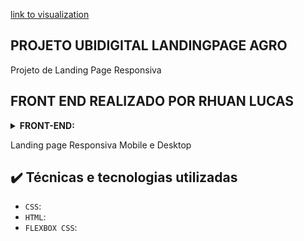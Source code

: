 [link to visualization](https://ubi-landingpage-agro.vercel.app)

## PROJETO UBIDIGITAL LANDINGPAGE AGRO

Projeto de Landing Page Responsiva

## FRONT END REALIZADO POR RHUAN LUCAS

<details>
  <summary><b>FRONT-END:</b></summary>
    
- [ARVORES DIGITAIS](https://github.com/Retro-Artist)

</details>

Landing page Responsiva Mobile e Desktop

## ✔️ Técnicas e tecnologias utilizadas

- `CSS`: 
- `HTML`: 
- `FLEXBOX CSS`: 
